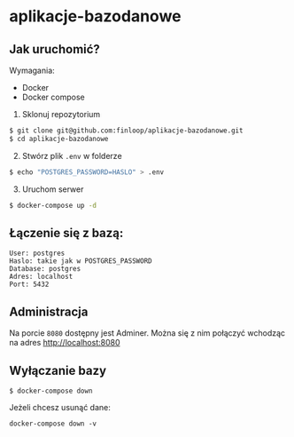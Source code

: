 # aplikacje-bazodanowe
## Jak uruchomić?
Wymagania:
- Docker 
- Docker compose

1. Sklonuj repozytorium
```bash
$ git clone git@github.com:finloop/aplikacje-bazodanowe.git
$ cd aplikacje-bazodanowe
```
2. Stwórz plik `.env` w folderze  
```bash
$ echo "POSTGRES_PASSWORD=HASLO" > .env
```
3. Uruchom serwer
```bash
$ docker-compose up -d
```

## Łączenie się z bazą:
```
User: postgres
Haslo: takie jak w POSTGRES_PASSWORD
Database: postgres
Adres: localhost
Port: 5432
```

## Administracja
Na porcie `8080` dostępny jest Adminer. Można się z nim połączyć wchodząc na adres [http://localhost:8080](http://localhost:8080)

## Wyłączanie bazy
```
$ docker-compose down 
```
Jeżeli chcesz usunąć dane:
```
docker-compose down -v
```
